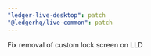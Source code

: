 ```yaml
---
"ledger-live-desktop": patch
"@ledgerhq/live-common": patch
---
```


Fix removal of custom lock screen on LLD
